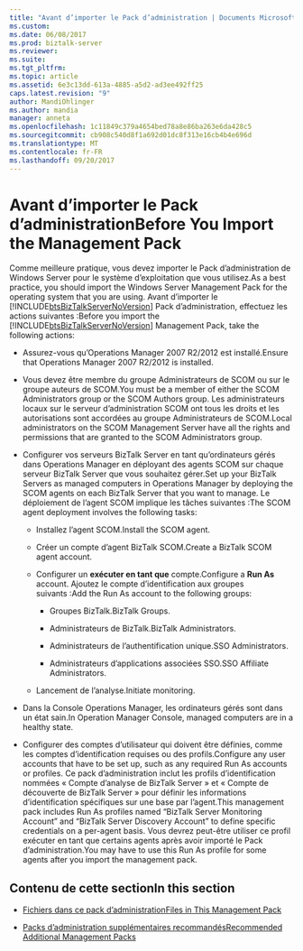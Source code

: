 ```yaml
---
title: "Avant d’importer le Pack d’administration | Documents Microsoft"
ms.custom: 
ms.date: 06/08/2017
ms.prod: biztalk-server
ms.reviewer: 
ms.suite: 
ms.tgt_pltfrm: 
ms.topic: article
ms.assetid: 6e3c13dd-613a-4885-a5d2-ad3ee492ff25
caps.latest.revision: "9"
author: MandiOhlinger
ms.author: mandia
manager: anneta
ms.openlocfilehash: 1c11849c379a4654bed78a8e86ba263e6da428c5
ms.sourcegitcommit: cb908c540d8f1a692d01dc8f313e16cb4b4e696d
ms.translationtype: MT
ms.contentlocale: fr-FR
ms.lasthandoff: 09/20/2017
---
```

# <a name="before-you-import-the-management-pack"></a><span data-ttu-id="cac7b-102">Avant d’importer le Pack d’administration</span><span class="sxs-lookup"><span data-stu-id="cac7b-102">Before You Import the Management Pack</span></span>
<span data-ttu-id="cac7b-103">Comme meilleure pratique, vous devez importer le Pack d’administration de Windows Server pour le système d’exploitation que vous utilisez.</span><span class="sxs-lookup"><span data-stu-id="cac7b-103">As a best practice, you should import the Windows Server Management Pack for the operating system that you are using.</span></span> <span data-ttu-id="cac7b-104">Avant d’importer le [!INCLUDE[btsBizTalkServerNoVersion](../includes/btsbiztalkservernoversion-md.md)] Pack d’administration, effectuez les actions suivantes :</span><span class="sxs-lookup"><span data-stu-id="cac7b-104">Before you import the [!INCLUDE[btsBizTalkServerNoVersion](../includes/btsbiztalkservernoversion-md.md)] Management Pack, take the following actions:</span></span>  
  
-   <span data-ttu-id="cac7b-105">Assurez-vous qu’Operations Manager 2007 R2/2012 est installé.</span><span class="sxs-lookup"><span data-stu-id="cac7b-105">Ensure that Operations Manager 2007 R2/2012 is installed.</span></span>  
  
-   <span data-ttu-id="cac7b-106">Vous devez être membre du groupe Administrateurs de SCOM ou sur le groupe auteurs de SCOM.</span><span class="sxs-lookup"><span data-stu-id="cac7b-106">You must be a member of either the SCOM Administrators group or the SCOM Authors group.</span></span> <span data-ttu-id="cac7b-107">Les administrateurs locaux sur le serveur d’administration SCOM ont tous les droits et les autorisations sont accordées au groupe Administrateurs de SCOM.</span><span class="sxs-lookup"><span data-stu-id="cac7b-107">Local administrators on the SCOM Management Server have all the rights and permissions that are granted to the SCOM Administrators group.</span></span>  
  
-   <span data-ttu-id="cac7b-108">Configurer vos serveurs BizTalk Server en tant qu’ordinateurs gérés dans Operations Manager en déployant des agents SCOM sur chaque serveur BizTalk Server que vous souhaitez gérer.</span><span class="sxs-lookup"><span data-stu-id="cac7b-108">Set up your BizTalk Servers as managed computers in Operations Manager by deploying the SCOM agents on each BizTalk Server that you want to manage.</span></span> <span data-ttu-id="cac7b-109">Le déploiement de l’agent SCOM implique les tâches suivantes :</span><span class="sxs-lookup"><span data-stu-id="cac7b-109">The SCOM agent deployment involves the following tasks:</span></span>  
  
    -   <span data-ttu-id="cac7b-110">Installez l’agent SCOM.</span><span class="sxs-lookup"><span data-stu-id="cac7b-110">Install the SCOM agent.</span></span>  
  
    -   <span data-ttu-id="cac7b-111">Créer un compte d’agent BizTalk SCOM.</span><span class="sxs-lookup"><span data-stu-id="cac7b-111">Create a BizTalk SCOM agent account.</span></span>  
  
    -   <span data-ttu-id="cac7b-112">Configurer un **exécuter en tant que** compte.</span><span class="sxs-lookup"><span data-stu-id="cac7b-112">Configure a **Run As** account.</span></span> <span data-ttu-id="cac7b-113">Ajoutez le compte d’identification aux groupes suivants :</span><span class="sxs-lookup"><span data-stu-id="cac7b-113">Add the Run As account to the following groups:</span></span>  
  
        -   <span data-ttu-id="cac7b-114">Groupes BizTalk.</span><span class="sxs-lookup"><span data-stu-id="cac7b-114">BizTalk Groups.</span></span>  
  
        -   <span data-ttu-id="cac7b-115">Administrateurs de BizTalk.</span><span class="sxs-lookup"><span data-stu-id="cac7b-115">BizTalk Administrators.</span></span>  
  
        -   <span data-ttu-id="cac7b-116">Administrateurs de l’authentification unique.</span><span class="sxs-lookup"><span data-stu-id="cac7b-116">SSO Administrators.</span></span>  
  
        -   <span data-ttu-id="cac7b-117">Administrateurs d’applications associées SSO.</span><span class="sxs-lookup"><span data-stu-id="cac7b-117">SSO Affiliate Administrators.</span></span>  
  
    -   <span data-ttu-id="cac7b-118">Lancement de l’analyse.</span><span class="sxs-lookup"><span data-stu-id="cac7b-118">Initiate monitoring.</span></span>  
  
-   <span data-ttu-id="cac7b-119">Dans la Console Operations Manager, les ordinateurs gérés sont dans un état sain.</span><span class="sxs-lookup"><span data-stu-id="cac7b-119">In Operation Manager Console, managed computers are in a healthy state.</span></span>  
  
-   <span data-ttu-id="cac7b-120">Configurer des comptes d’utilisateur qui doivent être définies, comme les comptes d’identification requises ou des profils.</span><span class="sxs-lookup"><span data-stu-id="cac7b-120">Configure any user accounts that have to be set up, such as any required Run As accounts or profiles.</span></span> <span data-ttu-id="cac7b-121">Ce pack d’administration inclut les profils d’identification nommées « Compte d’analyse de BizTalk Server » et « Compte de découverte de BizTalk Server » pour définir les informations d’identification spécifiques sur une base par l’agent.</span><span class="sxs-lookup"><span data-stu-id="cac7b-121">This management pack includes Run As profiles named “BizTalk Server Monitoring Account” and “BizTalk Server Discovery Account” to define specific credentials on a per-agent basis.</span></span> <span data-ttu-id="cac7b-122">Vous devrez peut-être utiliser ce profil exécuter en tant que certains agents après avoir importé le Pack d’administration.</span><span class="sxs-lookup"><span data-stu-id="cac7b-122">You may have to use this Run As profile for some agents after you import the management pack.</span></span>  
  
## <a name="in-this-section"></a><span data-ttu-id="cac7b-123">Contenu de cette section</span><span class="sxs-lookup"><span data-stu-id="cac7b-123">In this section</span></span>  
  
-   [<span data-ttu-id="cac7b-124">Fichiers dans ce pack d’administration</span><span class="sxs-lookup"><span data-stu-id="cac7b-124">Files in This Management Pack</span></span>](../technical-guides/files-in-this-management-pack.md)  
  
-   [<span data-ttu-id="cac7b-125">Packs d’administration supplémentaires recommandés</span><span class="sxs-lookup"><span data-stu-id="cac7b-125">Recommended Additional Management Packs</span></span>](../technical-guides/recommended-additional-management-packs.md)